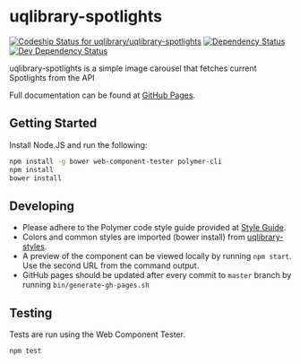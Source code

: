 # uqlibrary-spotlights

[![Codeship Status for uqlibrary/uqlibrary-spotlights](https://app.codeship.com/projects/92b57c90-0804-0137-6d67-4e4c6d436a14/status?branch=master)](https://app.codeship.com/projects/325962)
[![Dependency Status](https://david-dm.org/uqlibrary/uqlibrary-spotlights.svg)](https://david-dm.org/uqlibrary/uqlibrary-spotlights)
[![Dev Dependency Status](https://david-dm.org/uqlibrary/uqlibrary-spotlights/dev-status.svg)](https://david-dm.org/uqlibrary/uqlibrary-spotlights?type=dev)

uqlibrary-spotlights is a simple image carousel that fetches current Spotlights from the API

Full documentation can be found at [GitHub Pages](http://uqlibrary.github.io/uqlibrary-spotlights/uqlibrary-spotlights/).

## Getting Started

Install Node.JS and run the following:

```sh
npm install -g bower web-component-tester polymer-cli
npm install
bower install
```

## Developing

- Please adhere to the Polymer code style guide provided at [Style Guide](http://polymerelements.github.io/style-guide/).
- Colors and common styles are imported (bower install) from [uqlibrary-styles](http://github.com/uqlibrary/uqlibrary-styles).
- A preview of the component can be viewed locally by running `npm start`. Use the second URL from the command output.
- GitHub pages should be updated after every commit to `master` branch by running `bin/generate-gh-pages.sh`

## Testing

Tests are run using the Web Component Tester.

```sh
npm test
```
